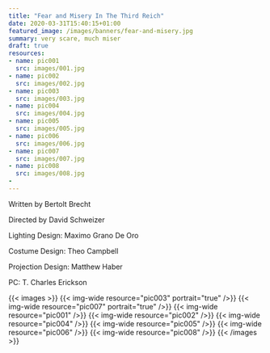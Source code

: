 ```yaml
---
title: "Fear and Misery In The Third Reich"
date: 2020-03-31T15:40:15+01:00
featured_image: /images/banners/fear-and-misery.jpg
summary: very scare, much miser
draft: true
resources:
- name: pic001
  src: images/001.jpg
- name: pic002
  src: images/002.jpg
- name: pic003
  src: images/003.jpg
- name: pic004
  src: images/004.jpg
- name: pic005
  src: images/005.jpg
- name: pic006
  src: images/006.jpg
- name: pic007
  src: images/007.jpg
- name: pic008
  src: images/008.jpg
-
---
```

Written by Bertolt Brecht

Directed by David Schweizer

Lighting Design: Maximo Grano De Oro

Costume Design: Theo Campbell

Projection Design: Matthew Haber

PC: T. Charles Erickson

{{< images >}}
{{< img-wide resource="pic003" portrait="true" />}}
{{< img-wide resource="pic007" portrait="true" />}}
{{< img-wide resource="pic001" />}}
{{< img-wide resource="pic002" />}}
{{< img-wide resource="pic004" />}}
{{< img-wide resource="pic005" />}}
{{< img-wide resource="pic006" />}}
{{< img-wide resource="pic008" />}}
{{< /images >}}
